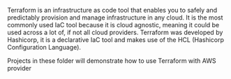 Terraform is an infrastructure as code tool that enables you to safely and predictably provision and manage infrastructure in any cloud. It is the most commonly used IaC tool because it is cloud agnostic, meaning it could be used across a lot of, if not all cloud providers. Terraform was developed by Hashicorp, it is a declarative IaC tool and makes use of the HCL (Hashicorp Configuration Language).

Projects in these folder will demonstrate how to use Terraform with AWS provider
